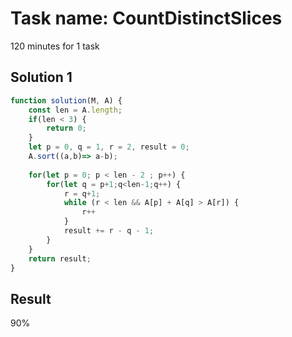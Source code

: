 # Task name: CountDistinctSlices

120 minutes for 1 task

## Solution 1

```javascript
function solution(M, A) {
    const len = A.length;
    if(len < 3) {
        return 0;
    }
    let p = 0, q = 1, r = 2, result = 0;
    A.sort((a,b)=> a-b);
    
    for(let p = 0; p < len - 2 ; p++) {
        for(let q = p+1;q<len-1;q++) {
            r = q+1;
            while (r < len && A[p] + A[q] > A[r]) {
                r++
            }
            result += r - q - 1;
        }
    }    
    return result;
}
```

## Result 

90%
